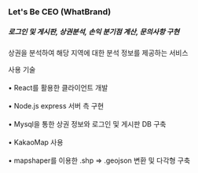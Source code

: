 <h3> Let's Be CEO (WhatBrand)</h3>
 <h5>로그인 및 게시판, 상권분석, 손익 분기점 계산, 문의사항 구현 </h5>
 상권을 분석하여 해당 지역에 대한 분석 정보를 제공하는 서비스
</br><p>사용 기술</br></br>
• React를 활용한 클라이언트 개발 </br></br>
• Node.js express 서버 측 구현 </br></br>
• Mysql을 통한 상권 정보와 로그인 및 게시판 DB 구축 </br></br>
• KakaoMap 사용 </br></br>
• mapshaper를 이용한 .shp => .geojson 변환 및 다각형 구축 
</p>
